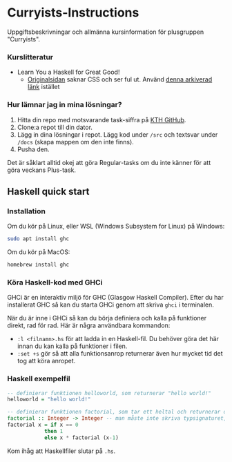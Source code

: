 # Curryists-Instructions
Uppgiftsbeskrivningar och allmänna kursinformation för plusgruppen "Curryists".

### Kurslitteratur
- Learn You a Haskell for Great Good!
  - [Originalsidan](https://learnyouahaskell.com/) saknar CSS och ser ful ut. Använd [denna arkiverad länk](https://archive.is/qvoOT) istället

### Hur lämnar jag in mina lösningar?

1. Hitta din repo med motsvarande task-siffra på [KTH GitHub](https://gits-15.sys.kth.se/inda-24/).
2. Clone:a repot till din dator.
3. Lägg in dina lösningar i repot. Lägg kod under `/src` och textsvar under `/docs` (skapa mappen om den inte finns).
5. Pusha den.

Det är såklart alltid okej att göra Regular-tasks om du inte känner för att göra veckans Plus-task.

## Haskell quick start

### Installation

Om du kör på Linux, eller WSL (Windows Subsystem for Linux) på Windows:
```bash
sudo apt install ghc
```
Om du kör på MacOS:
```bash
homebrew install ghc
```

### Köra Haskell-kod med GHCi

GHCi är en interaktiv miljö för GHC (Glasgow Haskell Compiler). Efter du har installerat GHC så kan du starta GHCi genom att skriva `ghci` i terminalen.

När du är inne i GHCi så kan du börja definiera och kalla på funktioner direkt, rad för rad. Här är några användbara kommandon:
- `:l <filnamn>.hs` för att ladda in en Haskell-fil. Du behöver göra det här innan du kan kalla på funktioner i filen.
- `:set +s` gör så att alla funktionsanrop returnerar även hur mycket tid det tog att köra anropet.

### Haskell exempelfil

```haskell
-- definierar funktionen helloworld, som returnerar "hello world!"
helloworld = "hello world!"

-- definierar funktionen factorial, som tar ett heltal och returnerar dess fakultet.
factorial :: Integer -> Integer -- man måste inte skriva typsignaturet, men det gör funktionen mer lättläslig.
factorial x = if x == 0
            then 1
            else x * factorial (x-1)
```

Kom ihåg att Haskellfiler slutar på `.hs`.
